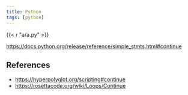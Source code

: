 ```yaml
---
title: Python
tags: [python]
---
```


{{< r "a/a.py" >}}

<https://docs.python.org/release/reference/simple_stmts.html#continue>

## References

- <https://hyperpolyglot.org/scripting#continue>
- <https://rosettacode.org/wiki/Loops/Continue>
